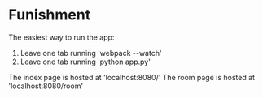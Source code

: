# Funishment

The easiest way to run the app:

1. Leave one tab running 'webpack --watch'
2. Leave one tab running 'python app.py'

The index page is hosted at 'localhost:8080/'
The room page is hosted at 'localhost:8080/room'